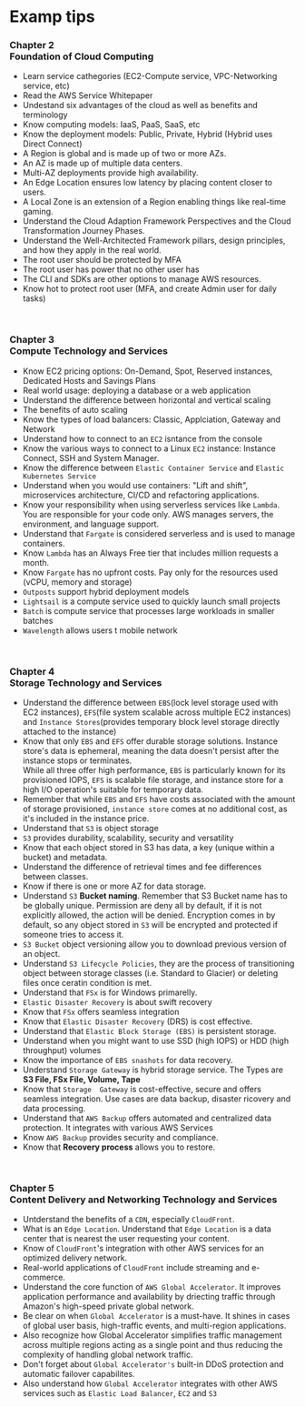 # Examp tips

### Chapter 2<br>Foundation of Cloud Computing
- Learn service cathegories (EC2-Compute service, VPC-Networking service, etc)
- Read the AWS Service Whitepaper
- Undestand six advantages of the cloud as well as benefits and terminology
- Know computing models: IaaS, PaaS, SaaS, etc
- Know the deployment models: Public, Private, Hybrid (Hybrid uses Direct Connect)
- A Region is global and is made up of two or more AZs.
- An AZ is made up of multiple data centers.
- Multi-AZ deployments provide high availability.
- An Edge Location ensures low latency by placing content closer to users.
- A Local Zone is an extension of a Region enabling things like real-time gaming.
- Understand the Cloud Adaption Framework Perspectives and the Cloud Transformation Journey Phases.
- Understand the Well-Architected Framework pillars, design principles, and how they apply in the real world.
- The root user should be protected by MFA
- The root user has power that no other user has
- The CLI and SDKs are other options to manage AWS resources.
- Know hot to protect root user (MFA, and create Admin user for daily tasks)

<br>

### Chapter 3<br>Compute Technology and Services
- Know EC2 pricing options: On-Demand, Spot, Reserved instances, Dedicated Hosts and Savings Plans
- Real world usage: deploying a database or a web application
- Understand the difference between horizontal and vertical scaling
- The benefits of auto scaling
- Know the types of load balancers: Classic, Applciation, Gateway and Network
- Understand how to connect to an `EC2` isntance from the console
- Know the various ways to connect to a Linux `EC2` instance: Instance Connect, SSH and System Manager.
- Know the difference between `Elastic Container Service` and `Elastic Kubernetes Service`
- Understand when you would use containers: "Lift and shift", microservices architecture, CI/CD and refactoring applications.
- Know your responsibility when using serverless services like `Lambda`. You are responsible for your code only. AWS manages servers, the environment, and language support.
- Understand that `Fargate` is considered serverless and is used to manage containers.
- Know `Lambda` has an Always Free tier that includes million requests a month.
- Know `Fargate` has no upfront costs. Pay only for the resources used (vCPU, memory and storage)
- `Outposts` support hybrid deployment models
- `Lightsail` is a compute service used to quickly launch small projects
- `Batch` is compute service that processes large workloads in smaller batches
- `Wavelength` allows users t mobile network

<br>

### Chapter 4<br>Storage Technology and Services
- Understand the difference between `EBS`(lock level storage used with EC2 instances), `EFS`(file system scalable across multiple EC2 instances) and `Instance Stores`(provides temporary block level storage directly attached to the instance)
- Know that only `EBS` and `EFS` offer durable storage solutions.
Instance store's data is ephemeral, meaning the data doesn't persist after the instance stops or terminates.<br>While all three offer high performance, `EBS` is particularly known for its provisioned IOPS, `EFS` is scalable file storage, and instance store for a high I/O operation's suitable for temporary data.
- Remember that while `EBS` and `EFS` have costs associated with the amount of storage provisioned, `instance store` comes at no additional cost, as it's included in the instance price.
- Understand that `S3` is object storage
- `S3` provides durability, scalability, security and versatility
- Know that each object stored in S3 has data, a key (unique within a bucket) and metadata.
- Understand the difference of retrieval times and fee differences between classes. 
- Know if there is one or more AZ for data storage.
- Understand `S3` **Bucket naming**. Remember that S3 Bucket name has to be globally unique. Permission are deny all by default, if it is not explicitly allowed, the action will be denied. Encryption comes in by default, so any object stored in `S3` will be encrypted and protected if someone tries to access it. 
- `S3 Bucket` object versioning allow you to download previous version of an object.
- Understand `S3 Lifecycle Policies`, they are the process of transitioning object between storage classes (i.e. Standard to Glacier) or deleting files once ceratin condition is met. 
- Understand that `FSx` is for Windows primarelly.
- `Elastic Disaster Recovery` is about swift recovery
- Know that `FSx` offers seamless integration
- Know that `Elastic Disaster Recovery` (DRS) is cost effective.
- Understand that `Elastic Block Storage (EBS)` is persistent storage.
- Understand when you might want to use SSD (high IOPS) or HDD (high throughput) volumes
- Know the importance of `EBS snashots` for data recovery.
- Understand `Storage Gateway` is hybrid storage service. The Types are **S3 File, FSx File, Volume, Tape**
- Know that `Storage  Gateway` is cost-effective, secure and offers seamless integration. Use cases are data backup, disaster ricovery and data processing. 
- Understand that `AWS Backup` offers automated and centralized data protection. It integrates with various AWS Services
- Know `AWS Backup` provides security and compliance.
- Know that **Recovery process** allows you to restore.

<br>

### Chapter 5<br>Content Delivery and Networking Technology and Services
- Untderstand the benefits of a `CDN`, especially `CloudFront`.
- What is an `Edge Location`. Understand that `Edge Location` is a data center that is nearest the user requesting your content.
- Know of `CloudFront`'s integration with other AWS services for an optimized delivery network.
- Real-world applications of `CloudFront` include streaming and e-commerce.
- Understand the core function of `AWS Global Accelerator`. It improves application performance and availability by driecting traffic through Amazon's high-speed private global network.
- Be clear on when `Global Accelerator` is a must-have. It shines in cases of global user basis, high-traffic events, and multi-region applications.
- Also recognize how Global Accelerator simplifies traffic management across multiple regions acting as a single point and thus reducing the complexity of handling global network traffic. 
- Don't forget about `Global Accelerator's` built-in DDoS protection and automatic failover capabilites.
- Also understand how `Global Accelerator` integrates with other AWS services such as `Elastic Load Balancer`, `EC2` and `S3`